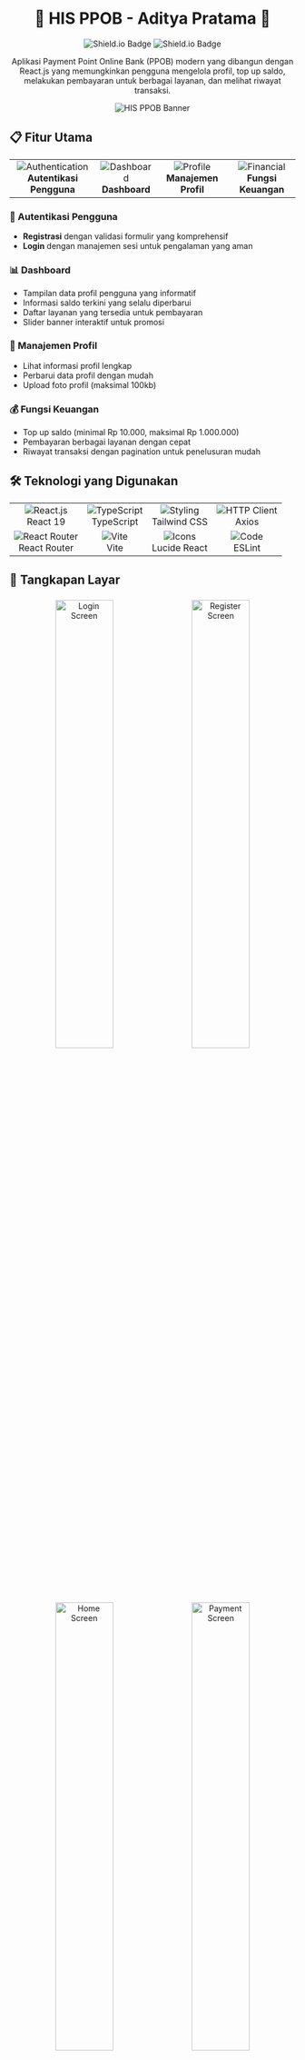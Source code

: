 <div align="center">

# 🌟 HIS PPOB - Aditya Pratama 🌟

![Shield.io Badge](https://img.shields.io/badge/Dibuat%20dengan-React-61DBFB?style=for-the-badge&logo=react)
![Shield.io Badge](https://img.shields.io/badge/Status-Selesai-success?style=for-the-badge)

<p>
Aplikasi Payment Point Online Bank (PPOB) modern yang dibangun dengan React.js yang memungkinkan pengguna mengelola profil, top up saldo, melakukan pembayaran untuk berbagai layanan, dan melihat riwayat transaksi.
</p>

![HIS PPOB Banner](https://github.com/user-attachments/assets/594912d0-6df2-496d-9cc8-4838e9163f87)

</div>

## 📋 Fitur Utama

<div align="center">
<table>
  <tr>
    <td align="center">
      <img src="https://img.icons8.com/color/48/000000/user-credentials.png" alt="Authentication"/><br/>
      <b>Autentikasi Pengguna</b>
    </td>
    <td align="center">
      <img src="https://img.icons8.com/color/48/000000/dashboard-layout.png" alt="Dashboard"/><br/>
      <b>Dashboard</b>
    </td>
    <td align="center">
      <img src="https://img.icons8.com/color/48/000000/gender-neutral-user.png" alt="Profile"/><br/>
      <b>Manajemen Profil</b>
    </td>
    <td align="center">
      <img src="https://img.icons8.com/color/48/000000/money-transfer.png" alt="Financial"/><br/>
      <b>Fungsi Keuangan</b>
    </td>
  </tr>
</table>
</div>

### 🔐 Autentikasi Pengguna

- **Registrasi** dengan validasi formulir yang komprehensif
- **Login** dengan manajemen sesi untuk pengalaman yang aman

### 📊 Dashboard

- Tampilan data profil pengguna yang informatif
- Informasi saldo terkini yang selalu diperbarui
- Daftar layanan yang tersedia untuk pembayaran
- Slider banner interaktif untuk promosi

### 👤 Manajemen Profil

- Lihat informasi profil lengkap
- Perbarui data profil dengan mudah
- Upload foto profil (maksimal 100kb)

### 💰 Fungsi Keuangan

- Top up saldo (minimal Rp 10.000, maksimal Rp 1.000.000)
- Pembayaran berbagai layanan dengan cepat
- Riwayat transaksi dengan pagination untuk penelusuran mudah

## 🛠️ Teknologi yang Digunakan

<div align="center">
<table>
  <tr>
    <td align="center"><img src="https://img.icons8.com/plasticine/48/000000/react.png" alt="React.js"/><br/>React 19</td>
    <td align="center"><img src="https://img.icons8.com/color/48/000000/typescript.png" alt="TypeScript"/><br/>TypeScript</td>
    <td align="center"><img src="https://img.icons8.com/color/48/000000/tailwindcss.png" alt="Styling"/><br/>Tailwind CSS</td>
    <td align="center"><img src="https://img.icons8.com/color/48/000000/api-settings.png" alt="HTTP Client"/><br/>Axios</td>
  </tr>
  <tr>
    <td align="center"><img src="https://img.icons8.com/color/48/000000/roads.png" alt="React Router"/><br/>React Router</td>
    <td align="center"><img src="https://img.icons8.com/color/48/000000/vite.png" alt="Vite"/><br/>Vite</td>
    <td align="center"><img src="https://img.icons8.com/color/48/000000/feather.png" alt="Icons"/><br/>Lucide React</td>
    <td align="center"><img src="https://img.icons8.com/color/48/000000/code.png" alt="Code"/><br/>ESLint</td>
  </tr>
</table>
</div>

## 📱 Tangkapan Layar

<div align="center">
  <img src="https://github.com/user-attachments/assets/34f2e021-7e82-4a53-89f2-0f2ddb689e8d" width="45%" alt="Login Screen" style="margin: 5px;"/>
  <img src="https://github.com/user-attachments/assets/49b08177-d31f-467b-997c-9e0794fa1e40" width="45%" alt="Register Screen" style="margin: 5px;"/>

  <img src="https://github.com/user-attachments/assets/4b7d7884-65aa-4550-a3ba-070123c95a7e" width="45%" alt="Home Screen" style="margin: 5px;"/>
  <img src="https://github.com/user-attachments/assets/cf85f702-1a4d-4709-9660-372298f562f7" width="45%" alt="Payment Screen" style="margin: 5px;"/>

  <img src="https://github.com/user-attachments/assets/181822a1-7625-470c-a297-12d91c5a23c8" width="45%" alt="Top Up Screen" style="margin: 5px;"/>
  <img src="https://github.com/user-attachments/assets/3748fff0-6e37-4f9a-b026-1544198f0426" width="45%" alt="Transaction Screen" style="margin: 5px;"/>

  <img src="https://github.com/user-attachments/assets/36519ea5-6174-44df-9fba-60ea01a3bcfd" width="45%" alt="Profile Screen" style="margin: 5px;"/>
</div>

## 🚀 Cara Memulai

### Prasyarat

- Node.js (v14.0.0 atau lebih baru)
- npm atau yarn

### Instalasi

<div class="code-section" style="background-color: #f7f7f7; border-radius: 10px; padding: 15px;">

1. Clone repositori:

```bash
git clone https://github.com/Aditypraa/HIS-PPOB-Aditya-Pratama.git
```

2. Masuk ke direktori proyek:

```bash
cd HIS-PPOB-Aditya-Pratama
```

3. Instal dependensi:

```bash
npm install
# atau
yarn install
```

4. Jalankan server pengembangan:

```bash
npm start
# atau
yarn start
```

5. Buka [http://localhost:3000](http://localhost:3000) untuk melihat aplikasi di browser Anda.
</div>

## 🔗 Referensi API

Aplikasi ini menggunakan endpoint API berikut:

<div class="api-section" style="background-color: #f0f7ff; border-left: 4px solid #3498db; padding: 15px;">

### 🔐 Autentikasi

- `/registration` - Registrasi pengguna baru
- `/login` - Login pengguna

### 👤 Profil Pengguna

- `/profile` - Mendapatkan data profil pengguna
- `/profile/update` - Memperbarui profil pengguna
- `/profile/image` - Memperbarui foto profil

### 💸 Keuangan

- `/balance` - Mendapatkan saldo terkini
- `/topup` - Top up akun
- `/transaction` - Melakukan pembayaran
- `/history` - Mendapatkan riwayat transaksi

### 🛍️ Layanan

- `/services` - Mendapatkan layanan yang tersedia
- `/banner` - Mendapatkan banner promosi
</div>

Untuk dokumentasi API yang lebih detail, kunjungi: [https://api-doc-tht.nutech-integrasi.com](https://api-doc-tht.nutech-integrasi.com)

## 📝 Detail Implementasi

<div class="implementation-section" style="background-color: #f9f9f9; border-radius: 10px; padding: 15px;">

### ✅ Registrasi

- Semua field divalidasi sebelum pengiriman
- Notifikasi sukses/error registrasi ditampilkan berdasarkan respons API

### 🔑 Login

- Manajemen sesi diimplementasikan untuk menyimpan token autentikasi
- Pengalihan ke dashboard setelah login berhasil

### 🏠 Dashboard

- Menampilkan nama pengguna dari endpoint `/profile`
- Menunjukkan saldo dari endpoint `/balance`
- Daftar layanan dari endpoint `/services`
- Menampilkan slider banner dari endpoint `/banner`

### 💹 Top Up

- Memvalidasi jumlah antara Rp 10.000 dan Rp 1.000.000
- Tombol submit dinonaktifkan sampai jumlah yang valid dimasukkan

### 💳 Pembayaran

- Total jumlah pembayaran diambil dari endpoint `/services`
- Menampilkan konfirmasi transaksi yang berhasil

### 📊 Riwayat Transaksi

- Awalnya menampilkan 5 transaksi
- Tombol "Lihat Lainnya" memuat transaksi tambahan menggunakan pagination offset

### 👤 Manajemen Profil

- Foto profil default ditampilkan sampai pengguna mengunggah foto sendiri
- Ukuran upload gambar dibatasi hingga 100kb
- Toggle antara mode lihat dan edit untuk data profil
</div>

## ✨ Kriteria Penilaian

Proyek ini memenuhi kriteria penilaian berikut:

<div class="criteria-section" style="background-color: #eaffea; border-left: 4px solid #2ecc71; padding: 15px;">

1. ✅ Implementasi UI sesuai dengan mockup yang disediakan
2. ✅ Validasi formulir diimplementasikan pada semua field input
3. ✅ Respons API ditangani dengan umpan balik yang sesuai
4. ✅ Organisasi kode yang bersih, terstruktur, dan mudah dipelihara
</div>

## 👤 Penulis

<div align="center" class="author-section" style="background-color: #f5f5f5; border-radius: 10px; padding: 20px; margin-top: 20px;">
  <img src="https://avatars.githubusercontent.com/Aditypraa" width="100px" style="border-radius: 50%;" alt="Author"/>
  <h3>Aditya Pratama</h3>
  <p>Frontend Developer</p>
  
  <div>
    <a href="https://github.com/Aditypraa"><img src="https://img.icons8.com/fluent/48/000000/github.png" width="30px"/></a>
    <a href="https://www.linkedin.com/in/your-linkedin"><img src="https://img.icons8.com/color/48/000000/linkedin.png" width="30px"/></a>
    <a href="https://your-portfolio.com"><img src="https://img.icons8.com/color/48/000000/domain.png" width="30px"/></a>
  </div>
</div>

## 📄 Lisensi

<div class="license-section" style="background-color: #fff9e6; border-left: 4px solid #f39c12; padding: 15px;">

Proyek ini dilisensikan di bawah [MIT License](LICENSE).

</div>

---

<div align="center">
  <p>© 2025 Aditya Pratama</p>
</div>
